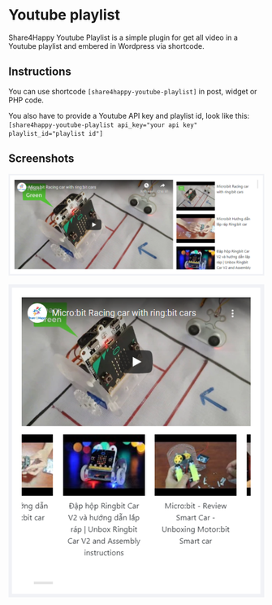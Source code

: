 
# Youtube playlist

Share4Happy Youtube Playlist is a simple plugin for get all video in a Youtube playlist and embered in Wordpress via shortcode.

## Instructions

You can use shortcode `[share4happy-youtube-playlist]` in post, widget or PHP code.

You also have to provide a Youtube API key and playlist id, look like this: `
[share4happy-youtube-playlist api_key="your api key" playlist_id="playlist id"]
`

## Screenshots

![screenshot-1](./images/screenshot-1.PNG)

![screenshot-2](./images/screenshot-2.PNG)

